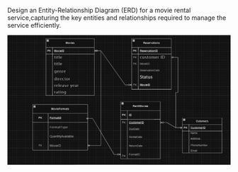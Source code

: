 ﻿

Design an Entity-Relationship Diagram (ERD) for a movie rental
service,capturing the key entities and relationships required to manage
the service efficiently.

![ERD](./ERD.png)